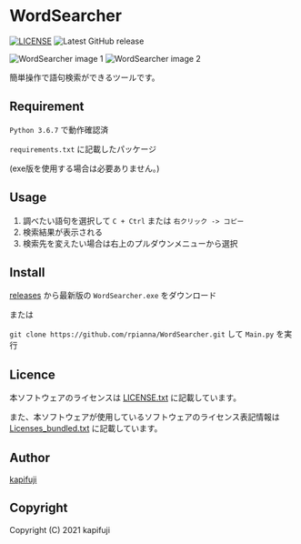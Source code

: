 WordSearcher
====
[![LICENSE](https://img.shields.io/badge/license-GPL3.0-blue)](LISENCE.txt)
![Latest GitHub release](https://img.shields.io/github/release/rpianna/WordSearcher.svg)

![WordSearcher image 1](https://user-images.githubusercontent.com/16664464/81478687-dfa37e80-9259-11ea-8dd2-699d88ee5a0a.png)
![WordSearcher image 2](https://user-images.githubusercontent.com/16664464/81478688-e205d880-9259-11ea-87fa-8459611a8925.png)

簡単操作で語句検索ができるツールです。

## Requirement
`Python 3.6.7` で動作確認済　

`requirements.txt` に記載したパッケージ

(exe版を使用する場合は必要ありません。)

## Usage
1. 調べたい語句を選択して `C + Ctrl` または `右クリック -> コピー`
2. 検索結果が表示される
3. 検索先を変えたい場合は右上のプルダウンメニューから選択

## Install
[releases](https://github.com/rpianna/WordSearcher/releases) から最新版の `WordSearcher.exe` をダウンロード

または

`git clone https://github.com/rpianna/WordSearcher.git` して `Main.py` を実行

## Licence

本ソフトウェアのライセンスは [LICENSE.txt](https://github.com/rpianna/WordSearcher/blob/master/LICENSE.txt) に記載しています。

また、本ソフトウェアが使用しているソフトウェアのライセンス表記情報は [Licenses_bundled.txt](https://github.com/rpianna/WordSearcher/blob/master/Licenses_bundled.txt) に記載しています。


## Author

[kapifuji](https://github.com/rpianna)


## Copyright

Copyright (C) 2021 kapifuji